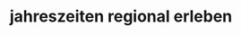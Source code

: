 ---
title: "jahreszeiten regional erleben"
url: /bensheim/jahreszeiten-regional-erleben/
shop: Lebensmittel
---